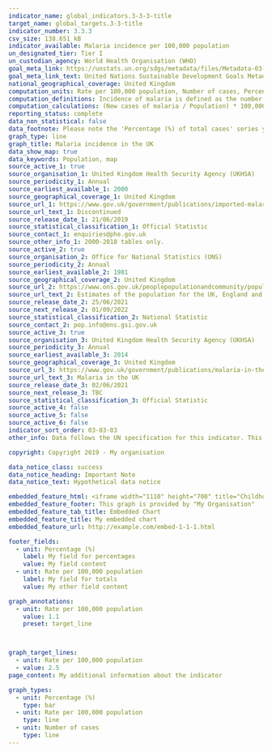 ```yaml
---
indicator_name: global_indicators.3-3-3-title
target_name: global_targets.3-3-title
indicator_number: 3.3.3
csv_size: 138.651 kB
indicator_available: Malaria incidence per 100,000 population
un_designated_tier: Tier I
un_custodian_agency: World Health Organisation (WHO)
goal_meta_link: https://unstats.un.org/sdgs/metadata/files/Metadata-03-03-03.pdf
goal_meta_link_text: United Nations Sustainable Development Goals Metadata (PDF 431 KB)
national_geographical_coverage: United Kingdom
computation_units: Rate per 100,000 population, Number of cases, Percentage of total cases
computation_definitions: Incidence of malaria is defined as the number of new cases of malaria per 100,000 people at risk each year.
computation_calculations: (New cases of malaria / Population) * 100,000  | (Malaria deaths / Population) * 100,000 | (New cases of malaria by species / Population) * 100,000
reporting_status: complete
data_non_statistical: false
data_footnote: Please note the 'Percentage (%) of total cases' series y axis does not go to 100% for ease of visualisation.
graph_type: line
graph_title: Malaria incidence in the UK
data_show_map: true
data_keywords: Population, map
source_active_1: true
source_organisation_1: United Kingdom Health Security Agency (UKHSA)
source_periodicity_1: Annual
source_earliest_available_1: 2000
source_geographical_coverage_1: United Kingdom
source_url_1: https://www.gov.uk/government/publications/imported-malaria-in-the-uk-statistics
source_url_text_1: Discontinued
source_release_date_1: 21/06/2019
source_statistical_classification_1: Official Statistic
source_contact_1: enquiries@phe.gov.uk
source_other_info_1: 2000-2018 tables only. 
source_active_2: true
source_organisation_2: Office for National Statistics (ONS)
source_periodicity_2: Annual
source_earliest_available_2: 1981
source_geographical_coverage_2: United Kingdom
source_url_2: https://www.ons.gov.uk/peoplepopulationandcommunity/populationandmigration/populationestimates/datasets/populationestimatesforukenglandandwalesscotlandandnorthernireland
source_url_text_2: Estimates of the population for the UK, England and Wales, Scotland and Northern Ireland
source_release_date_2: 25/06/2021
source_next_release_2: 01/09/2022
source_statistical_classification_2: National Statistic
source_contact_2: pop.info@ons.gsi.gov.uk
source_active_3: true
source_organisation_3: United Kingdom Health Security Agency (UKHSA)
source_periodicity_3: Annual
source_earliest_available_3: 2014
source_geographical_coverage_3: United Kingdom
source_url_3: https://www.gov.uk/government/publications/malaria-in-the-uk-annual-report
source_url_text_3: Malaria in the UK
source_release_date_3: 02/06/2021
source_next_release_3: TBC
source_statistical_classification_3: Official Statistic
source_active_4: false
source_active_5: false
source_active_6: false
indicator_sort_order: 03-03-03
other_info: Data follows the UN specification for this indicator. This indicator has been identified in collaboration with topic experts.

copyright: Copyright 2019 - My organisation

data_notice_class: success
data_notice_heading: Important Note
data_notice_text: Hypothetical data notice

embedded_feature_html: <iframe width="1110" height="700" title="Childhood Vaccination Coverage Statistics" src="https://app.powerbi.com/view?r=eyJrIjoiZTI3NWZhNzItMTIyZS00OWM2LTg0MzMtOGY5YTJjMGY0MjI1IiwidCI6IjUwZjYwNzFmLWJiZmUtNDAxYS04ODAzLTY3Mzc0OGU2MjllMiIsImMiOjh9&pageName=ReportSection" frameborder="0" allowFullScreen="true"></iframe>
embedded_feature_footer: This graph is provided by "My Organisation"
embedded_feature_tab_title: Embedded Chart
embedded_feature_title: My embedded chart
embedded_feature_url: http://example.com/embed-1-1-1.html

footer_fields:
  - unit: Percentage (%)
    label: My field for percentages
    value: My field content
  - unit: Rate per 100,000 population
    label: My field for totals
    value: My other field content

graph_annotations:
  - unit: Rate per 100,000 population
    value: 1.1
    preset: target_line



graph_target_lines:
  - unit: Rate per 100,000 population
  - value: 2.5
page_content: My additional information about the indicator

graph_types:
  - unit: Percentage (%)
    type: bar
  - unit: Rate per 100,000 population
    type: line
  - unit: Number of cases
    type: line
---
```

